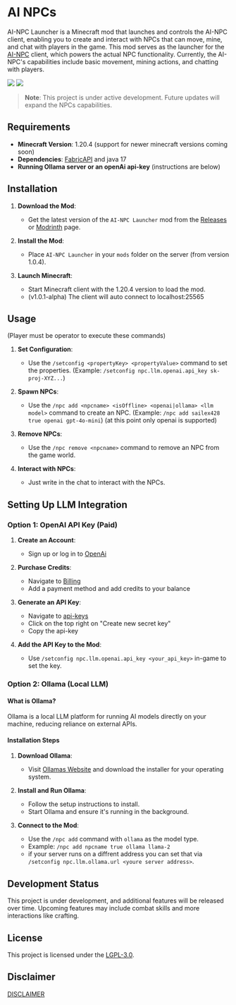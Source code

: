 # AI NPCs

AI-NPC Launcher is a Minecraft mod that launches and controls the AI-NPC client, enabling you to create and interact with NPCs that can move, mine, and chat with players in the game. This mod serves as the launcher for the [AI-NPC](https://github.com/sailex428/AI-NPC) client, which powers the actual NPC functionality. Currently, the AI-NPC's capabilities include basic movement, mining actions, and chatting with players.

![](https://cdn.modrinth.com/data/cached_images/9a70948639591c9d03b9f7695ec09d336572b522.png)
![](https://cdn.modrinth.com/data/cached_images/a126513c98bbc01e289307466e5d065acfb21e59.png)

> **Note**: This project is under active development. Future updates will expand the NPCs capabilities.

## Requirements

- **Minecraft Version**: 1.20.4 (support for newer minecraft versions coming soon)
- **Dependencies**: [FabricAPI](https://github.com/FabricMC/fabric) and java 17
- **Running Ollama server or an openAi api-key** (instructions are below)

## Installation

1. **Download the Mod**:
    - Get the latest version of the `AI-NPC Launcher` mod from the [Releases](https://github.com/sailex428/AI-NPC-Launcher/releases) or [Modrinth](https://modrinth.com/project/ai-npc) page.

2. **Install the Mod**:
    - Place `AI-NPC Launcher` in your `mods` folder on the server (from version 1.0.4).

3. **Launch Minecraft**:
    - Start Minecraft client with the 1.20.4 version to load the mod.
    - (v1.0.1-alpha) The client will auto connect to localhost:25565

## Usage
(Player must be operator to execute these commands)

1. **Set Configuration**: 
    - Use the `/setconfig <propertyKey> <propertyValue>` command to set the properties. (Example: `/setconfig npc.llm.openai.api_key sk-proj-XYZ...`)

2. **Spawn NPCs**:
    - Use the `/npc add <npcname> <isOffline> <openai|ollama> <llm model>` command to create an NPC. (Example: `/npc add sailex428 true openai gpt-4o-mini`) (at this point only openai is supported)

3. **Remove NPCs**:
    - Use the `/npc remove <npcname>` command to remove an NPC from the game world.

4. **Interact with NPCs**:
    - Just write in the chat to interact with the NPCs.

## Setting Up LLM Integration  

### **Option 1: OpenAI API Key (Paid)**  

1. **Create an Account**: 
   - Sign up or log in to [OpenAi](https://platform.openai.com/signup)
   
2. **Purchase Credits**:
   - Navigate to [Billing](https://platform.openai.com/settings/organization/billing/overview)
   - Add a payment method and add credits to your balance
   
3. **Generate an API Key**: 
   - Navigate to [api-keys](https://platform.openai.com/settings/organization/api-keys)
   - Click on the top right on "Create new secret key"
   - Copy the api-key
   
5. **Add the API Key to the Mod**:
   - Use `/setconfig npc.llm.openai.api_key <your_api_key>` in-game to set the key.  

### **Option 2: Ollama (Local LLM)**  

#### What is Ollama?  
Ollama is a local LLM platform for running AI models directly on your machine, reducing reliance on external APIs.  

#### Installation Steps  
1. **Download Ollama**:  
   - Visit [Ollamas Website](https://ollama.com/) and download the installer for your operating system.  

2. **Install and Run Ollama**:  
   - Follow the setup instructions to install.  
   - Start Ollama and ensure it's running in the background.  

3. **Connect to the Mod**:  
   - Use the `/npc add` command with `ollama` as the model type.  
   - Example: `/npc add npcname true ollama llama-2`
   - if your server runs on a diffrent address you can set that via `/setconfig npc.llm.ollama.url <youre server address>`.

## Development Status

This project is under development, and additional features will be released over time. 
Upcoming features may include combat skills and more interactions like crafting.

## License

This project is licensed under the [LGPL-3.0](LICENSE.md).

## Disclaimer
[DISCLAIMER](https://github.com/sailex428/AI-NPC-Launcher/blob/main/DISCLAIMER.md)
